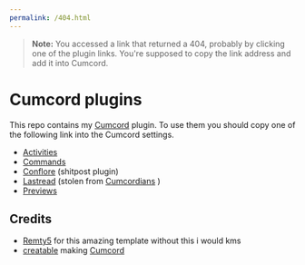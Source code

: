 ```yaml
---
permalink: /404.html
---
```

> **Note:** You accessed a link that returned a 404, probably by clicking one of the plugin links. You're supposed to copy the link address and add it into Cumcord.

# Cumcord plugins

This repo contains my [Cumcord](https://github.com/Cumcord/Cumcord/) plugin. To use them you should copy one of the following link into the Cumcord settings.

- [Activities](https://dziurwa14.github.io/epic-cumcord/Activities/)
- [Commands](https://dziurwa14.github.io/epic-cumcord/Commands/)
- [Conflore](https://dziurwa14.github.io/epic-cumcord/Conflore/) (shitpost plugin)
- [Lastread](https://dziurwa14.github.io/epic-cumcord/LastRead/) (stolen from [Cumcordians](https://github.com/cumcordians/LastRead) )
- [Previews](https://dziurwa14.github.io/epic-cumcord/Previews/)

## Credits
- [Remty5](https://github.com/Remty5/) for this amazing template without this i would kms
- [creatable](https://github.com/Cr3atable) making [Cumcord](https://github.com/Cumcord/Cumcord/) 
